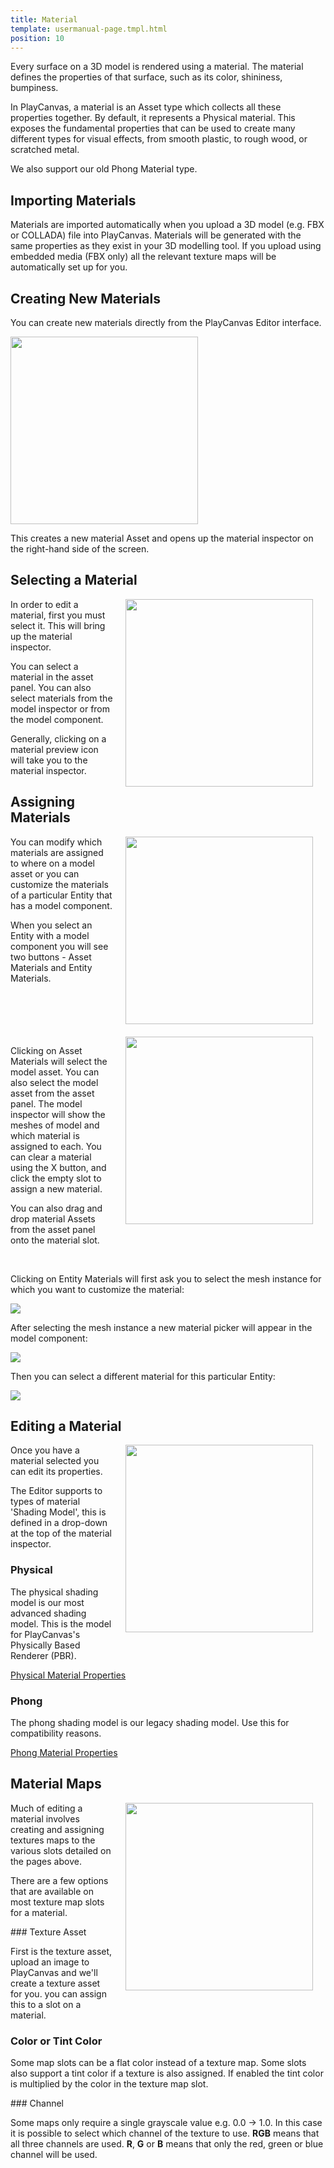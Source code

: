```yaml
---
title: Material
template: usermanual-page.tmpl.html
position: 10
---
```


Every surface on a 3D model is rendered using a material. The material defines the properties of that surface, such as its color, shininess, bumpiness.

In PlayCanvas, a material is an Asset type which collects all these properties together. By default, it represents a Physical material. This exposes the fundamental properties that can be used to create many different types for visual effects, from smooth plastic, to rough wood, or scratched metal.

We also support our old Phong Material type.

## Importing Materials

Materials are imported automatically when you upload a 3D model (e.g. FBX or COLLADA) file into PlayCanvas. Materials will be generated with the same properties as they exist in your 3D modelling tool. If you upload using embedded media (FBX only) all the relevant texture maps will be automatically set up for you.

## Creating New Materials

You can create new materials directly from the PlayCanvas Editor interface.

<img src="/images/user-manual/assets/materials/create-asset-menu.jpg" style="width: 300px;" />

This creates a new material Asset and opens up the material inspector on the right-hand side of the screen.

## Selecting a Material

<img src="/images/user-manual/assets/materials/model-inspector-simple.jpg" style="width: 300px; float:right; padding: 20px; padding-top: 0px;" />

In order to edit a material, first you must select it. This will bring up the material inspector.

You can select a material in the asset panel. You can also select materials from the model inspector or from the model component.

Generally, clicking on a material preview icon will take you to the material inspector.

## Assigning Materials

<img src="/images/user-manual/assets/materials/model.png" style="width: 300px; float: right; padding: 20px; padding-top: 0px;" />

You can modify which materials are assigned to where on a model asset or you can customize the materials of a particular Entity that has a model component.

When you select an Entity with a model component you will see two buttons - Asset Materials and Entity Materials.

<br style="clear:both;" />

<img src="/images/user-manual/assets/materials/model-inspector-free-slot.jpg" style="width: 300px; float: right; padding: 20px; padding-top: 0px;" />

Clicking on Asset Materials will select the model asset. You can also select the model asset from the asset panel. The model inspector will show the meshes of model and which material is assigned to each. You can clear a material using the X button, and click the empty slot to assign a new material.

You can also drag and drop material Assets from the asset panel onto the material slot.

<br style="clear:both;" />

Clicking on Entity Materials will first ask you to select the mesh instance for which you want to customize the material:

<img src="/images/user-manual/assets/materials/select.png" style="max-width: 100%" />

After selecting the mesh instance a new material picker will appear in the model component:

<img src="/images/user-manual/assets/materials/selected.png" style="max-width: 100%" />

Then you can select a different material for this particular Entity:

<img src="/images/user-manual/assets/materials/overridden.png" style="max-width: 100%" />

<br style="clear:both;" />

## Editing a Material

<img src="/images/user-manual/assets/materials/material-inspector.jpg" style="width: 300px; float: right; padding: 20px; padding-top: 0px;" />

Once you have a material selected you can edit its properties.

The Editor supports to types of material 'Shading Model', this is defined in a drop-down at the top of the material inspector.

### Physical

The physical shading model is our most advanced shading model. This is the model for PlayCanvas's Physically Based Renderer (PBR).

[Physical Material Properties][1]

### Phong

The phong shading model is our legacy shading model. Use this for compatibility reasons.

[Phong Material Properties][2]

## Material Maps

<img src="/images/user-manual/assets/materials/material-map-slot.jpg" style="width: 300px; float: right; padding: 20px; padding-top: 0px;" />

Much of editing a material involves creating and assigning textures maps to the various slots detailed on the pages above.

There are a few options that are available on most texture map slots for a material.

### Texture Asset

First is the texture asset, upload an image to PlayCanvas and we'll create a texture asset for you. you can assign this to a slot on a material.

### Color or Tint Color

Some map slots can be a flat color instead of a texture map. Some slots also support a tint color if a texture is also assigned. If enabled the tint color is multiplied by the color in the texture map slot.

### Channel

Some maps only require a single grayscale value e.g. 0.0 -> 1.0. In this case it is possible to select which channel of the texture to use. **RGB** means that all three channels are used. **R**, **G** or **B** means that only the red, green or blue channel will be used.

[1]: /user-manual/assets/materials/physical-material
[2]: /user-manual/assets/materials/phong-material
